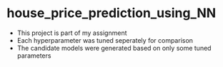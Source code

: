 # house_price_prediction_using_NN

* This project is part of my assignment 
* Each hyperparameter was tuned seperately for comparison
* The candidate models were generated based on only some tuned parameters
